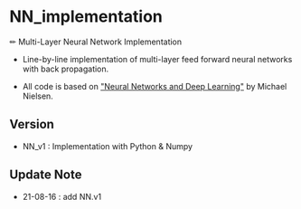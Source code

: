 # NN_implementation

✏ Multi-Layer Neural Network Implementation

- Line-by-line implementation of multi-layer feed forward neural networks with back propagation.

- All code is based on ["Neural Networks and Deep Learning"](https://github.com/mnielsen/neural-networks-and-deep-learning) by Michael Nielsen.

## Version

- NN_v1 : Implementation with Python & Numpy

## Update Note

- 21-08-16 : add NN.v1